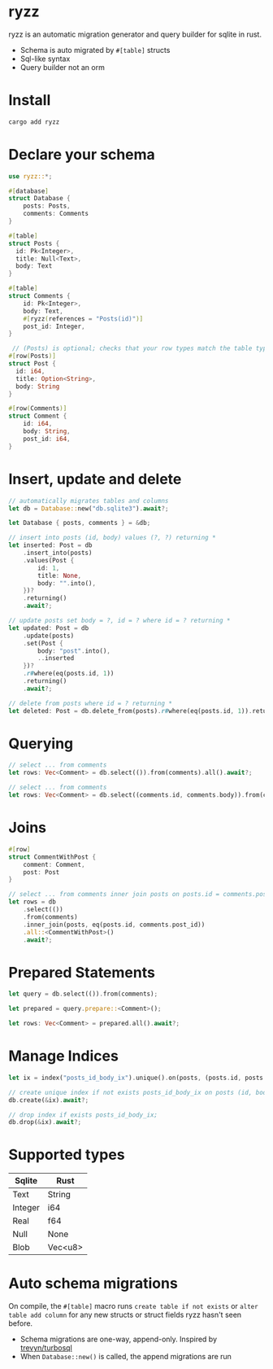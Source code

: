 # ryzz

ryzz is an automatic migration generator and query builder for sqlite in rust.

- Schema is auto migrated by `#[table]` structs
- Sql-like syntax
- Query builder not an orm

# Install

```sh
cargo add ryzz
```

# Declare your schema

```rust
use ryzz::*;

#[database]
struct Database {
    posts: Posts,
    comments: Comments
}

#[table]
struct Posts {
  id: Pk<Integer>,
  title: Null<Text>,
  body: Text
}

#[table]
struct Comments {
    id: Pk<Integer>,
    body: Text,
    #[ryzz(references = "Posts(id)")]
    post_id: Integer,
}

 // (Posts) is optional; checks that your row types match the table types
#[row(Posts)]
struct Post {
  id: i64,
  title: Option<String>,
  body: String
}

#[row(Comments)]
struct Comment {
    id: i64,
    body: String,
    post_id: i64,
}
```

# Insert, update and delete

```rust
// automatically migrates tables and columns
let db = Database::new("db.sqlite3").await?;

let Database { posts, comments } = &db;

// insert into posts (id, body) values (?, ?) returning *
let inserted: Post = db
    .insert_into(posts)
    .values(Post {
        id: 1,
        title: None,
        body: "".into(),
    })?
    .returning()
    .await?;

// update posts set body = ?, id = ? where id = ? returning *
let updated: Post = db
    .update(posts)
    .set(Post {
        body: "post".into(),
        ..inserted
    })?
    .r#where(eq(posts.id, 1))
    .returning()
    .await?;

// delete from posts where id = ? returning *
let deleted: Post = db.delete_from(posts).r#where(eq(posts.id, 1)).returning().await?;
```

# Querying

```rust
// select ... from comments
let rows: Vec<Comment> = db.select(()).from(comments).all().await?;

// select ... from comments
let rows: Vec<Comment> = db.select((comments.id, comments.body)).from(comments).all().await?;
```

# Joins

```rust
#[row]
struct CommentWithPost {
    comment: Comment,
    post: Post
}

// select ... from comments inner join posts on posts.id = comments.post_id
let rows = db
    .select(())
    .from(comments)
    .inner_join(posts, eq(posts.id, comments.post_id))
    .all::<CommentWithPost>()
    .await?;
```

# Prepared Statements

```rust
let query = db.select(()).from(comments);

let prepared = query.prepare::<Comment>();

let rows: Vec<Comment> = prepared.all().await?;
```

# Manage Indices

```rust
let ix = index("posts_id_body_ix").unique().on(posts, (posts.id, posts.body));

// create unique index if not exists posts_id_body_ix on posts (id, body);
db.create(&ix).await?;

// drop index if exists posts_id_body_ix;
db.drop(&ix).await?;
```

# Supported types

| Sqlite | Rust |
| ------------- | ------------- |
| Text | String |
| Integer | i64 |
| Real | f64 |
| Null | None |
| Blob | Vec&lt;u8&gt; |

# Auto schema migrations

On compile, the `#[table]` macro runs `create table if not exists` or `alter table add column` for any new structs or struct fields ryzz hasn't seen before.

- Schema migrations are one-way, append-only. Inspired by [trevyn/turbosql](https://github.com/trevyn/turbosql)
- When `Database::new()` is called, the append migrations are run
